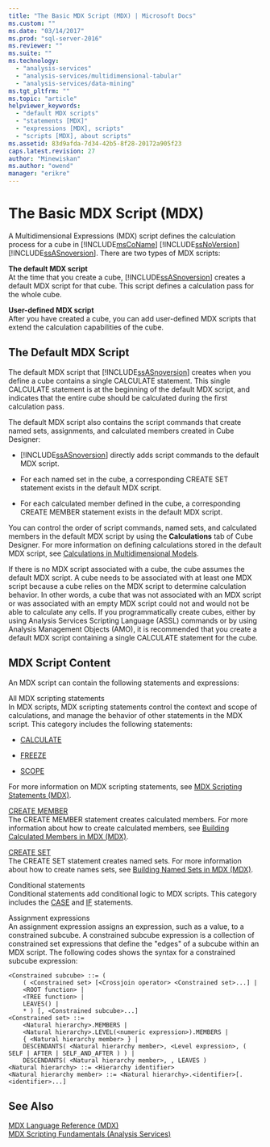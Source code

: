 ```yaml
---
title: "The Basic MDX Script (MDX) | Microsoft Docs"
ms.custom: ""
ms.date: "03/14/2017"
ms.prod: "sql-server-2016"
ms.reviewer: ""
ms.suite: ""
ms.technology: 
  - "analysis-services"
  - "analysis-services/multidimensional-tabular"
  - "analysis-services/data-mining"
ms.tgt_pltfrm: ""
ms.topic: "article"
helpviewer_keywords: 
  - "default MDX scripts"
  - "statements [MDX]"
  - "expressions [MDX], scripts"
  - "scripts [MDX], about scripts"
ms.assetid: 83d9afda-7d34-42b5-8f28-20172a905f23
caps.latest.revision: 27
author: "Minewiskan"
ms.author: "owend"
manager: "erikre"
---
```

# The Basic MDX Script (MDX)
  A Multidimensional Expressions (MDX) script defines the calculation process for a cube in [!INCLUDE[msCoName](../../../includes/msconame-md.md)] [!INCLUDE[ssNoVersion](../../../includes/ssnoversion-md.md)] [!INCLUDE[ssASnoversion](../../../includes/ssasnoversion-md.md)]. There are two types of MDX scripts:  
  
 **The default MDX script**  
 At the time that you create a cube, [!INCLUDE[ssASnoversion](../../../includes/ssasnoversion-md.md)] creates a default MDX script for that cube. This script defines a calculation pass for the whole cube.  
  
 **User-defined MDX script**  
 After you have created a cube, you can add user-defined MDX scripts that extend the calculation capabilities of the cube.  
  
## The Default MDX Script  
 The default MDX script that [!INCLUDE[ssASnoversion](../../../includes/ssasnoversion-md.md)] creates when you define a cube contains a single CALCULATE statement. This single CALCULATE statement is at the beginning of the default MDX script, and indicates that the entire cube should be calculated during the first calculation pass.  
  
 The default MDX script also contains the script commands that create named sets, assignments, and calculated members created in Cube Designer:  
  
-   [!INCLUDE[ssASnoversion](../../../includes/ssasnoversion-md.md)] directly adds script commands to the default MDX script.  
  
-   For each named set in the cube, a corresponding CREATE SET statement exists in the default MDX script.  
  
-   For each calculated member defined in the cube, a corresponding CREATE MEMBER statement exists in the default MDX script.  
  
 You can control the order of script commands, named sets, and calculated members in the default MDX script by using the **Calculations** tab of Cube Designer. For more information on defining calculations stored in the default MDX script, see [Calculations in Multidimensional Models](../../../analysis-services/multidimensional-models/calculations-in-multidimensional-models.md).  
  
 If there is no MDX script associated with a cube, the cube assumes the default MDX script. A cube needs to be associated with at least one MDX script because a cube relies on the MDX script to determine calculation behavior. In other words, a cube that was not associated with an MDX script or was associated with an empty MDX script could not and would not be able to calculate any cells. If you programmatically create cubes, either by using Analysis Services Scripting Language (ASSL) commands or by using Analysis Management Objects (AMO), it is recommended that you create a default MDX script containing a single CALCULATE statement for the cube.  
  
## MDX Script Content  
 An MDX script can contain the following statements and expressions:  
  
 All MDX scripting statements  
 In MDX scripts, MDX scripting statements control the context and scope of calculations, and manage the behavior of other statements in the MDX script. This category includes the following statements:  
  
-   [CALCULATE](../../../mdx/mdx-scripting-calculate.md)  
  
-   [FREEZE](../../../mdx/mdx-scripting-freeze.md)  
  
-   [SCOPE](../../../mdx/mdx-scripting-scope.md)  
  
 For more information on MDX scripting statements, see [MDX Scripting Statements &#40;MDX&#41;](../../../mdx/mdx-scripting-statements-mdx.md).  
  
 [CREATE MEMBER](../../../mdx/mdx-data-definition-create-member.md)  
 The CREATE MEMBER statement creates calculated members. For more information about how to create calculated members, see [Building Calculated Members in MDX &#40;MDX&#41;](../../../analysis-services/multidimensional-models/mdx/mdx-calculated-members-building-calculated-members.md).  
  
 [CREATE SET](../../../mdx/mdx-data-definition-create-set.md)  
 The CREATE SET statement creates named sets. For more information about how to create names sets, see [Building Named Sets in MDX &#40;MDX&#41;](../../../analysis-services/multidimensional-models/mdx/mdx-named-sets-building-named-sets.md).  
  
 Conditional statements  
 Conditional statements add conditional logic to MDX scripts. This category includes the [CASE](../../../mdx/case-statement-mdx.md) and [IF](../../../mdx/mdx-scripting-if.md) statements.  
  
 Assignment expressions  
 An assignment expression assigns an expression, such as a value, to a constrained subcube. A constrained subcube expression is a collection of constrained set expressions that define the "edges" of a subcube within an MDX script. The following codes shows the syntax for a constrained subcube expression:  
  
```  
<Constrained subcube> ::= (   
    ( <Constrained set> [<Crossjoin operator> <Constrained set>...] |  
    <ROOT function> |  
    <TREE function> |  
    LEAVES() |  
    * ) [, <Constrained subcube>...]  
<Constrained set> ::=   
    <Natural hierarchy>.MEMBERS |   
    <Natural hierarchy>.LEVEL(<numeric expression>).MEMBERS |   
    { <Natural hierarchy member> } |   
    DESCENDANTS( <Natural hierarchy member>, <Level expression>, ( SELF | AFTER | SELF_AND_AFTER ) ) |   
    DESCENDANTS( <Natural hierarchy member>, , LEAVES )  
<Natural hierarchy> ::= <Hierarchy identifier>  
<Natural hierarchy member> ::= <Natural hierarchy>.<identifier>[.<identifier>...]  
```  
  
## See Also  
 [MDX Language Reference &#40;MDX&#41;](../../../mdx/mdx-language-reference-mdx.md)   
 [MDX Scripting Fundamentals &#40;Analysis Services&#41;](../../../analysis-services/multidimensional-models/mdx/mdx-scripting-fundamentals-analysis-services.md)  
  
  